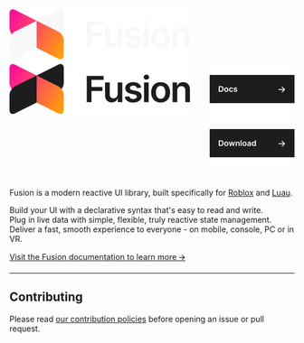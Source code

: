 <img align="left" src="./logo-dark-theme.png#gh-dark-mode-only" alt="Fusion"><img align="left" src="./logo-light-theme.png#gh-light-mode-only" alt="Fusion"><a href="https://elttob.github.io/Fusion/"><img align="right" src="./link-docs.png" alt="Docs"></a><a href="./releases"><img align="right" src="./link-download.png" alt="Download"></a><img src="./clearfloat.png">

Fusion is a modern reactive UI library, built specifically for [Roblox](https://developer.roblox.com/) and [Luau](https://luau-lang.org/).

Build your UI with a declarative syntax that's easy to read and write.<br>
Plug in live data with simple, flexible, truly reactive state management.<br>
Deliver a fast, smooth experience to everyone - on mobile, console, PC or in VR.<br>

[Visit the Fusion documentation to learn more 🡪](https://elttob.github.io/Fusion/)

-----

## Contributing

Please read [our contribution policies](/CONTRIBUTING.md) before opening an issue or pull request.
